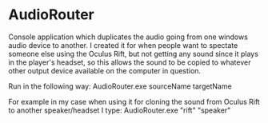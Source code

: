 # AudioRouter
Console application which duplicates the audio going from one windows audio device to another.
I created it for when people want to spectate someone else using the Oculus Rift, but not getting any sound since it plays in the player's headset, so this allows the sound to be copied to whatever other output device available on the computer in question.

Run in the following way:
AudioRouter.exe sourceName targetName

For example in my case when using it for cloning the sound from Oculus Rift to another speaker/headset I type:
AudioRouter.exe "rift" "speaker"
